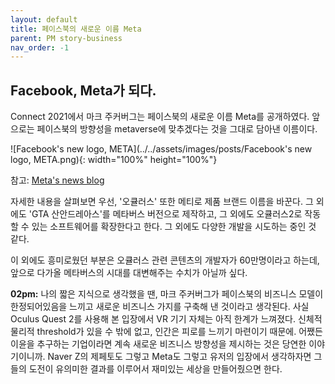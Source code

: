 ```yaml
---
layout: default
title: 페이스북의 새로운 이름 Meta
parent: PM story-business
nav_order: -1
---
```


## Facebook, Meta가 되다.

Connect 2021에서 마크 주커버그는 페이스북의 새로운 이름 Meta를 공개하였다. 앞으로는 페이스북의 방향성을 metaverse에 맞추겠다는 것을 그대로 담아낸 이름이다.

![Facebook's new logo, META](../../assets/images/posts/Facebook's new logo, META.png){: width="100%" height="100%"}

참고: [Meta's news blog](https://about.fb.com/news/2021/10/facebook-company-is-now-meta/)

자세한 내용을 살펴보면 우선, '오큘러스' 또한 메티로 제품 브랜드 이름을 바꾼다.
그 외에도 'GTA 산안드레아스'를 메타버스 버전으로 제작하고, 그 외에도 오큘러스2로 작동할 수 있는 소프트웨어를 확장한다고 한다. 그 외에도 다양한 개발을 시도하는 중인 것 같다.

이 외에도 흥미로웠던 부분은 오큘러스 관련 콘텐츠의 개발자가 60만명이라고 하는데, 앞으로 다가올 메타버스의 시대를 대변해주는 수치가 아닐까 싶다.  

**02pm:** 나의 짧은 지식으로 생각했을 땐, 마크 주커버그가 페이스북의 비즈니스 모델이 한정되어있음을 느끼고 새로운 비즈니스 가지를 구축해 낸 것이라고 생각된다. 사실 Oculus Quest 2를 사용해 본 입장에서 VR 기기 자체는 아직 한계가 느껴졌다. 신체적 물리적 threshold가 있을 수 밖에 없고, 인간은 피로를 느끼기 마련이기 때문에. 어쨌든 이윤을 추구하는 기업이라면 계속 새로운 비즈니스 방향성을 제시하는 것은 당연한 이야기이니까. Naver Z의 제페토도 그렇고 Meta도 그렇고 유저의 입장에서 생각하자면 그들의 도전이 유의미한 결과를 이루어서 재미있는 세상을 만들어줬으면 한다.